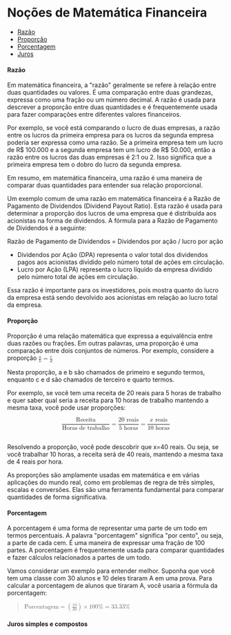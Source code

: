 # Noções de Matemática Financeira

- [Razão](#razao)
- [Proporção](#proporcao)
- [Porcentagem](#porcentagem)
- [Juros](#juros)

<a name="razao"></a>
#### Razão

Em matemática financeira, a "razão" geralmente se refere à relação entre duas quantidades ou valores. É uma comparação entre duas grandezas, expressa como uma fração ou um número decimal. A razão é usada para descrever a proporção entre duas quantidades e é frequentemente usada para fazer comparações entre diferentes valores financeiros.

Por exemplo, se você está comparando o lucro de duas empresas, a razão entre os lucros da primeira empresa para os lucros da segunda empresa poderia ser expressa como uma razão. Se a primeira empresa tem um lucro de R$ 100.000 e a segunda empresa tem um lucro de R$ 50.000, então a razão entre os lucros das duas empresas é 2:1 ou 2. Isso significa que a primeira empresa tem o dobro do lucro da segunda empresa.

Em resumo, em matemática financeira, uma razão é uma maneira de comparar duas quantidades para entender sua relação proporcional.

Um exemplo comum de uma razão em matemática financeira é a Razão de Pagamento de Dividendos (Dividend Payout Ratio). Esta razão é usada para determinar a proporção dos lucros de uma empresa que é distribuída aos acionistas na forma de dividendos. A fórmula para a Razão de Pagamento de Dividendos é a seguinte:

Razão de Pagamento de Dividendos = Dividendos por ação / lucro por ação

* Dividendos por Ação (DPA) representa o valor total dos dividendos pagos aos acionistas dividido pelo número total de ações em circulação.
* Lucro por Ação (LPA) representa o lucro líquido da empresa dividido pelo número total de ações em circulação.

Essa razão é importante para os investidores, pois mostra quanto do lucro da empresa está sendo devolvido aos acionistas em relação ao lucro total da empresa.

<a name="proporcao"></a>
#### Proporção 

Proporção é uma relação matemática que expressa a equivalência entre duas razões ou frações. Em outras palavras, uma 
proporção é uma comparação entre dois conjuntos de números. Por exemplo, considere a proporção <span class="math math-inline"><span class="katex"><span class="katex-mathml"><math xmlns="http://www.w3.org/1998/Math/MathML"><semantics><mrow><mfrac><mi>a</mi><mi>b</mi></mfrac><mo>=</mo><mfrac><mi>c</mi><mi>d</mi></mfrac></mrow><annotation encoding="application/x-tex">\frac{a}{b} = \frac{c}{d}</annotation></semantics></math></span><span class="katex-html" aria-hidden="true"><span class="base"><span class="strut" style="height: 1.0404em; vertical-align: -0.345em;"></span><span class="mord"><span class="mopen nulldelimiter"></span><span class="mfrac"><span class="vlist-t vlist-t2"><span class="vlist-r"><span class="vlist" style="height: 0.6954em;"><span style="top: -2.655em;"><span class="pstrut" style="height: 3em;"></span>

Nesta proporção, a e b são chamados de primeiro e segundo termos, enquanto c e d são chamados de terceiro e quarto termos.

Por exemplo, se você tem uma receita de 20 reais para 5 horas de trabalho e quer saber qual seria a receita para 10 horas de trabalho mantendo a mesma taxa, você pode usar proporções:

<div class="math math-display"><span class="katex-display"><span class="katex"><span class="katex-mathml"><math xmlns="http://www.w3.org/1998/Math/MathML" display="block"><semantics><mrow><mfrac><mtext>Receita</mtext><mtext>Horas&nbsp;de&nbsp;trabalho</mtext></mfrac><mo>=</mo><mfrac><mrow><mn>20</mn><mtext>&nbsp;reais</mtext></mrow><mrow><mn>5</mn><mtext>&nbsp;horas</mtext></mrow></mfrac><mo>=</mo><mfrac><mrow><mi>x</mi><mtext>&nbsp;reais</mtext></mrow><mrow><mn>10</mn><mtext>&nbsp;horas</mtext></mrow></mfrac></mrow><annotation encoding="application/x-tex">\frac{\text{Receita}}{\text{Horas de trabalho}} = \frac{20 \text{ reais}}{5 \text{ horas}} = \frac{x \text{ reais}}{10 \text{ horas}}</annotation></semantics></math></span><span class="katex-html" aria-hidden="true"><span class="base"><span class="strut" style="height: 2.0463em; vertical-align: -0.686em;"></span><span class="mord"><span class="mopen nulldelimiter"></span><span class="mfrac"><span class="vlist-t vlist-t2"><span class="vlist-r"><span class="vlist" style="height: 1.3603em;"></span></span></span></span></span></span></span></span></span></div>
<br>

Resolvendo a proporção, você pode descobrir que x=40 reais. Ou seja, se você trabalhar 10 horas, a receita será de 40 reais, mantendo a mesma taxa de 4 reais por hora.

As proporções são amplamente usadas em matemática e em várias aplicações do mundo real, como em problemas de regra de três simples, escalas e conversões. Elas são uma ferramenta fundamental para comparar quantidades de forma significativa.

<a name="porcentagem"></a>
#### Porcentagem

A porcentagem é uma forma de representar uma parte de um todo em termos percentuais. A palavra "porcentagem" significa "por cento", ou seja, a parte de cada cem. É uma maneira de expressar uma fração de 100 partes. A porcentagem é frequentemente usada para comparar quantidades e fazer cálculos relacionados a partes de um todo.

Vamos considerar um exemplo para entender melhor. Suponha que você tem uma classe com 30 alunos e 10 deles tiraram A em uma prova. Para calcular a porcentagem de alunos que tiraram A, você usaria a fórmula da porcentagem:

> <span class="math math-inline"><span class="katex"><span class="katex-mathml"><math xmlns="http://www.w3.org/1998/Math/MathML"><semantics><mrow><mtext>Porcentagem</mtext><mo>=</mo><mrow><mo fence="true">(</mo><mfrac><mn>10</mn><mn>30</mn></mfrac><mo fence="true">)</mo></mrow><mo>×</mo><mn>100</mn><mi mathvariant="normal">%</mi><mo>=</mo><mn>33.33</mn><mi mathvariant="normal">%</mi></mrow><annotation encoding="application/x-tex">\text{Porcentagem} = \left( \frac{10}{30} \right) \times 100\% = 33.33\%</annotation></semantics></math></span><span class="katex-html" aria-hidden="true"><span class="base"><span class="strut" style="height: 0.8778em; vertical-align: -0.1944em;"></span>

<a name="juros"></a>
#### Juros simples e compostos
